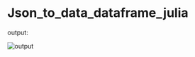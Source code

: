 # Json_to_data_dataframe_julia


output:

![output](https://user-images.githubusercontent.com/96542298/224528635-0f6ec09f-41ba-4d21-a256-63a6a527479f.png)

